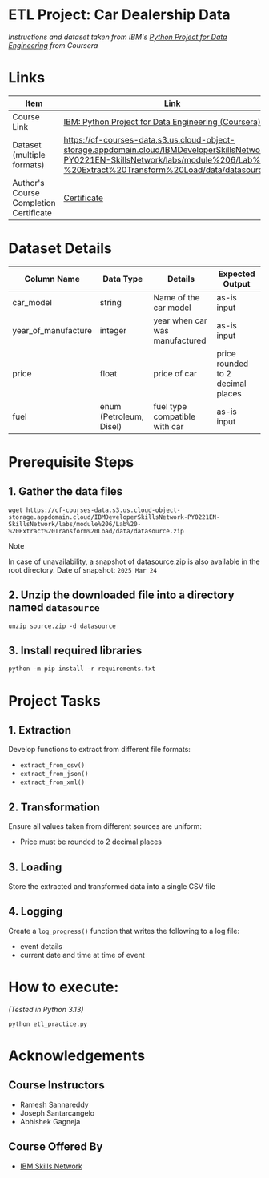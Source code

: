 # ETL Project: Car Dealership Data
_Instructions and dataset taken from IBM's [Python Project for Data Engineering](https://www.coursera.org/learn/python-project-for-data-engineering) from Coursera_

# Links
|     Item       |   Link   |
| -------------- | ---------|
|Course Link | [IBM: Python Project for Data Engineering (Coursera)](https://www.coursera.org/learn/python-project-for-data-engineering) |
| Dataset (multiple formats) | https://cf-courses-data.s3.us.cloud-object-storage.appdomain.cloud/IBMDeveloperSkillsNetwork-PY0221EN-SkillsNetwork/labs/module%206/Lab%20-%20Extract%20Transform%20Load/data/datasource.zip |
| Author's Course Completion Certificate|[Certificate](https://www.coursera.org/account/accomplishments/verify/TFH7N05KO7D3) |

# Dataset Details
| Column Name | Data Type | Details                        | Expected Output |
| ----------- | --------- |------------------------------- | --------------- |
| car_model | string | Name of the car model  | as-is input |
| year_of_manufacture | integer | year when car was manufactured | as-is input |
| price | float | price of car | price rounded to 2 decimal places |
| fuel | enum (Petroleum, Disel) | fuel type compatible with car | as-is input |

# Prerequisite Steps
## 1.  Gather the data files
```
wget https://cf-courses-data.s3.us.cloud-object-storage.appdomain.cloud/IBMDeveloperSkillsNetwork-PY0221EN-SkillsNetwork/labs/module%206/Lab%20-%20Extract%20Transform%20Load/data/datasource.zip
```
> [!NOTE]
> In case of unavailability, a snapshot of datasource.zip is also available in the root directory.
> Date of snapshot: `2025 Mar 24`

## 2. Unzip the downloaded file into a directory named `datasource`
```
unzip source.zip -d datasource
```

## 3. Install required libraries
```
python -m pip install -r requirements.txt
```

# Project Tasks

## 1. Extraction
Develop functions to extract from different file formats:
- `extract_from_csv()`
- `extract_from_json()`
- `extract_from_xml()`

## 2. Transformation
Ensure all values taken from different sources are uniform:
- Price must be rounded to 2 decimal places

## 3. Loading
Store the extracted and transformed data into a single CSV file

## 4. Logging
Create a `log_progress()` function that writes the following to a log file:
- event details
- current date and time at time of event

# How to execute:
_(Tested in Python 3.13)_
```
python etl_practice.py
```

# Acknowledgements
## Course Instructors
- Ramesh Sannareddy
- Joseph Santarcangelo
- Abhishek Gagneja
## Course Offered By
* [IBM Skills Network](https://www.coursera.org/partners/ibm-skills-network)

